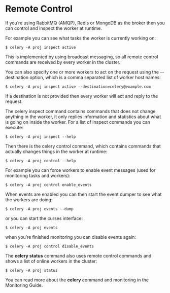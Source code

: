 # Remote Control

If you’re using RabbitMQ (AMQP), Redis or MongoDB as the broker then you can control and inspect the worker at runtime.

For example you can see what tasks the worker is currently working on:

```
$ celery -A proj inspect active
```

This is implemented by using broadcast messaging, so all remote control commands are received by every worker in the cluster.

You can also specify one or more workers to act on the request using the --destination option, which is a comma separated list of worker host names:

```
$ celery -A proj inspect active --destination=celery@example.com
```

If a destination is not provided then every worker will act and reply to the request.

The celery inspect command contains commands that does not change anything in the worker, it only replies information and statistics about what is going on inside the worker. For a list of inspect commands you can execute:

```
$ celery -A proj inspect --help
```

Then there is the celery control command, which contains commands that actually changes things in the worker at runtime:

```
$ celery -A proj control --help
```

For example you can force workers to enable event messages (used for monitoring tasks and workers):

```
$ celery -A proj control enable_events
```

When events are enabled you can then start the event dumper to see what the workers are doing:

```
$ celery -A proj events --dump
```

or you can start the curses interface:

```
$ celery -A proj events
```

when you’re finished monitoring you can disable events again:

```
$ celery -A proj control disable_events
```

The **celery status** command also uses remote control commands and shows a list of online workers in the cluster:

```
$ celery -A proj status
```

You can read more about the **celery** command and monitoring in the Monitoring Guide.